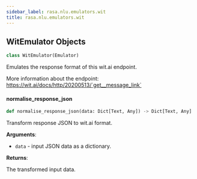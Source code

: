 ```yaml
---
sidebar_label: rasa.nlu.emulators.wit
title: rasa.nlu.emulators.wit
---
```

## WitEmulator Objects

```python
class WitEmulator(Emulator)
```

Emulates the response format of this wit.ai endpoint.

More information about the endpoint:
https://wit.ai/docs/http/20200513/`get__message_link`

#### normalise\_response\_json

```python
def normalise_response_json(data: Dict[Text, Any]) -> Dict[Text, Any]
```

Transform response JSON to wit.ai format.

**Arguments**:

- `data` - input JSON data as a dictionary.
  

**Returns**:

  The transformed input data.

